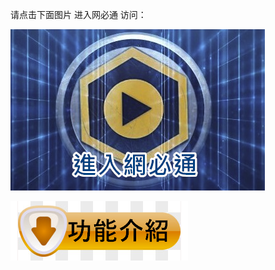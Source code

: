 请点击下面图片 进入网必通 访问：

<a href="https://abigailtorres.ga"><img src="https://github.com/jacktw123999888/appbt2/blob/main/logo1.png?raw=true"></a>

<a href="clip.mp4"><img src="https://github.com/jacktw123999888/appbt2/blob/main/an1.png?raw=true"></a>
